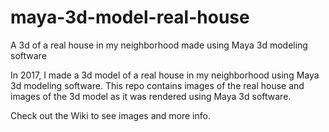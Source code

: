 # maya-3d-model-real-house
A 3d of a real house in my neighborhood made using Maya 3d modeling software

In 2017, I made a 3d model of a real house in my neighborhood using Maya 3d modeling software.  This repo contains images of the real house and images of the 3d model as it was rendered using Maya 3d software.

Check out the Wiki to see images and more info.
